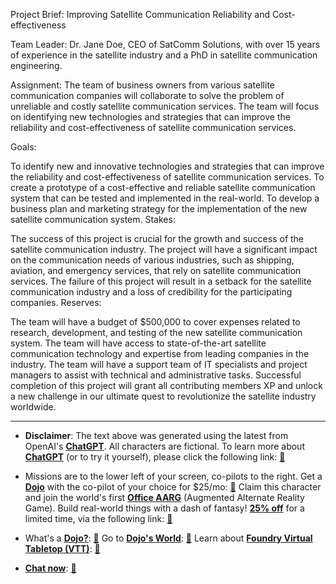Project Brief: Improving Satellite Communication Reliability and Cost-effectiveness

Team Leader:
Dr. Jane Doe, CEO of SatComm Solutions, with over 15 years of experience in the satellite industry and a PhD in satellite communication engineering.

Assignment:
The team of business owners from various satellite communication companies will collaborate to solve the problem of unreliable and costly satellite communication services. The team will focus on identifying new technologies and strategies that can improve the reliability and cost-effectiveness of satellite communication services.

Goals:

To identify new and innovative technologies and strategies that can improve the reliability and cost-effectiveness of satellite communication services.
To create a prototype of a cost-effective and reliable satellite communication system that can be tested and implemented in the real-world.
To develop a business plan and marketing strategy for the implementation of the new satellite communication system.
Stakes:

The success of this project is crucial for the growth and success of the satellite communication industry.
The project will have a significant impact on the communication needs of various industries, such as shipping, aviation, and emergency services, that rely on satellite communication services.
The failure of this project will result in a setback for the satellite communication industry and a loss of credibility for the participating companies.
Reserves:

The team will have a budget of $500,000 to cover expenses related to research, development, and testing of the new satellite communication system.
The team will have access to state-of-the-art satellite communication technology and expertise from leading companies in the industry.
The team will have a support team of IT specialists and project managers to assist with technical and administrative tasks.
Successful completion of this project will grant all contributing members XP and unlock a new challenge in our ultimate quest to revolutionize the satellite industry worldwide.
 

---
* **Disclaimer**: The text above was generated using the latest from OpenAI's [**ChatGPT**](https://openai.com/blog/chatgpt/).  All characters are fictional.  To learn more about [**ChatGPT**](https://openai.com/blog/chatgpt/) (or to try it yourself), please click the following link: [:closed_book:](https://openai.com/blog/chatgpt/)

* Missions are to the lower left of your screen, co-pilots to the right. Get a [**Dojo**](https://workmates.live/marketplace) with the co-pilot of your choice for $25/mo: [:green_book:](https://workmates.live/marketplace) Claim this character and join the world's first [**Office AARG**](https://dojos.world) (Augmented Alternate Reality Game). Build real-world things with a dash of fantasy! [**25% off**](https://blog.workmates.live/deal-on-a-dojo) for a limited time, via the following link: [:green_book:](https://blog.workmates.live/deal-on-a-dojo) 

* What's a [**Dojo?**](https://workdojos.com): [:blue_book:](https://workdojos.com)  Go to [**Dojo's World**](https://dojos.world): [:blue_book:](https://dojos.world)  Learn about [**Foundry Virtual Tabletop (VTT)**](https://foundryvtt.com): [:closed_book:](https://foundryvtt.com/)

* [**Chat now**](https://chat.workmates.live/channel/support): [:ledger:](https://chat.workmates.live/channel/support)